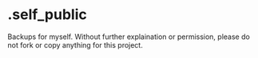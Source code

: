 # .self_public
Backups for myself.
Without further explaination or permission, please do not fork or copy anything for this project.
